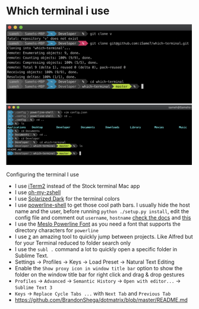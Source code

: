 # Which terminal i use 

<img src="Screenshot.png" width="500">
<img src="ScreenshotNew.png" width="500">

Configuring the terminal I use

- I use [iTerm2](https://www.iterm2.com/) instead of the Stock terminal Mac app
- I use [oh-my-zshell](https://github.com/robbyrussell/oh-my-zsh)
- I use [Solarized Dark](http://ethanschoonover.com/solarized) for the terminal colors
- I use [powerline-shell](https://github.com/milkbikis/powerline-shell) to get those cool path bars. I usually hide the host name and the user, before running `python ./setup.py install`, edit the config file and comment out `username`, `hostname` [check the docs](https://github.com/b-ryan/powerline-shell#customization) and [this](https://askubuntu.com/questions/1063344/get-rid-of-name-and-hostname-in-a-terminal-prompt)
- I use the [Meslo Powerline Font](https://github.com/powerline/fonts/blob/master/Meslo%20Slashed/Meslo%20LG%20M%20Regular%20for%20Powerline.ttf) as you need a font that supports the directory characters for `powerline`
- I use [z](https://github.com/rupa/z) an amazing tool to quickly jump between projects. Like Alfred but for your Terminal reduced to folder search only
- I use the `subl .` command a lot to quickly open a specific folder in Sublime Text.
- Settings -> Profiles -> Keys -> Load Preset -> Natural Text Editing
- Enable the `Show proxy icon in window title bar` option to show the folder on the window title bar for right click and drag & drop gestures
- `Profiles` -> `Advanced` -> `Semantic History` -> `Open with editor...` -> `Sublime Text 3`
- `Keys` -> `Replace Cycle Tabs ...` with `Next Tab` and `Previous Tab`
- https://github.com/BrandonShega/dotmatrix/blob/master/README.md
